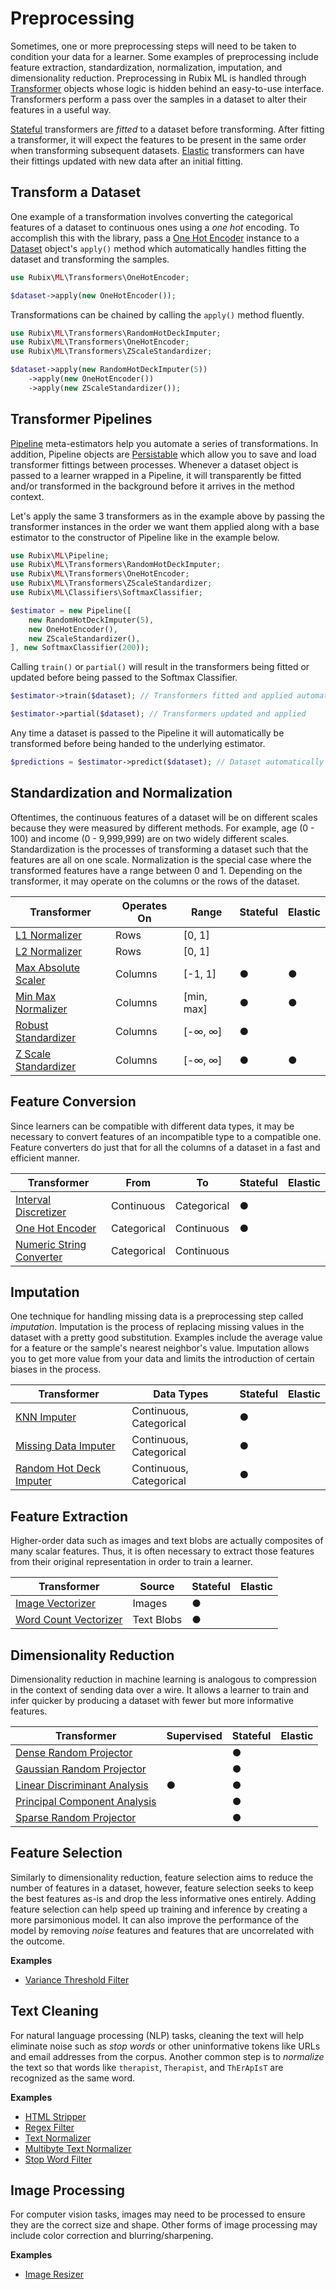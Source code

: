 # Preprocessing
Sometimes, one or more preprocessing steps will need to be taken to condition your data for a learner. Some examples of preprocessing include feature extraction, standardization, normalization, imputation, and dimensionality reduction. Preprocessing in Rubix ML is handled through [Transformer](transformers/api.md) objects whose logic is hidden behind an easy-to-use interface. Transformers perform a pass over the samples in a dataset to alter their features in a useful way.

[Stateful](transformers/api.md#stateful) transformers are *fitted* to a dataset before transforming. After fitting a transformer, it will expect the features to be present in the same order when transforming subsequent datasets. [Elastic](transformers/api.md#elastic) transformers can have their fittings updated with new data after an initial fitting.

## Transform a Dataset
One example of a transformation involves converting the categorical features of a dataset to continuous ones using a *one hot* encoding. To accomplish this with the library, pass a [One Hot Encoder](transformers/one-hot-encoder.md) instance to a [Dataset](datasets/api.md) object's `apply()` method which automatically handles fitting the dataset and transforming the samples.

```php
use Rubix\ML\Transformers\OneHotEncoder;

$dataset->apply(new OneHotEncoder());
```

Transformations can be chained by calling the `apply()` method fluently.

```php
use Rubix\ML\Transformers\RandomHotDeckImputer;
use Rubix\ML\Transformers\OneHotEncoder;
use Rubix\ML\Transformers\ZScaleStandardizer;

$dataset->apply(new RandomHotDeckImputer(5))
    ->apply(new OneHotEncoder())
    ->apply(new ZScaleStandardizer());
```

## Transformer Pipelines
[Pipeline](pipeline.md) meta-estimators help you automate a series of transformations. In addition, Pipeline objects are [Persistable](persistable.md) which allow you to save and load transformer fittings between processes. Whenever a dataset object is passed to a learner wrapped in a Pipeline, it will transparently be fitted and/or transformed in the background before it arrives in the method context.

Let's apply the same 3 transformers as in the example above by passing the transformer instances in the order we want them applied along with a base estimator to the constructor of Pipeline like in the example below.

```php
use Rubix\ML\Pipeline;
use Rubix\ML\Transformers\RandomHotDeckImputer;
use Rubix\ML\Transformers\OneHotEncoder;
use Rubix\ML\Transformers\ZScaleStandardizer;
use Rubix\ML\Classifiers\SoftmaxClassifier;

$estimator = new Pipeline([
    new RandomHotDeckImputer(5),
    new OneHotEncoder(),
    new ZScaleStandardizer(),
], new SoftmaxClassifier(200));
```

Calling `train()` or `partial()` will result in the transformers being fitted or updated before being passed to the Softmax Classifier.

```php
$estimator->train($dataset); // Transformers fitted and applied automatically

$estimator->partial($dataset); // Transformers updated and applied
```

Any time a dataset is passed to the Pipeline it will automatically be transformed before being handed to the underlying estimator.

```php
$predictions = $estimator->predict($dataset); // Dataset automatically transformed
```

## Standardization and Normalization
Oftentimes, the continuous features of a dataset will be on different scales because they were measured by different methods. For example, age (0 - 100) and income (0 - 9,999,999) are on two widely different scales. Standardization is the processes of transforming a dataset such that the features are all on one scale. Normalization is the special case where the transformed features have a range between 0 and 1. Depending on the transformer, it may operate on the columns or the rows of the dataset.

| Transformer | Operates On | Range | Stateful | Elastic |
|---|---|---|---|---|
| [L1 Normalizer](transformers/l1-normalizer.md) | Rows | [0, 1] | | |
| [L2 Normalizer](transformers/l2-normalizer.md) | Rows | [0, 1] | | |
| [Max Absolute Scaler](transformers/max-absolute-scaler.md) | Columns | [-1, 1] | ● | ● |
| [Min Max Normalizer](transformers/min-max-normalizer.md) | Columns | [min, max] | ● | ● |
| [Robust Standardizer](transformers/robust-standardizer.md) | Columns | [-∞, ∞] | ● | |
| [Z Scale Standardizer](transformers/z-scale-standardizer.md) | Columns | [-∞, ∞] | ● | ● |

## Feature Conversion
Since learners can be compatible with different data types, it may be necessary to convert features of an incompatible type to a compatible one. Feature converters do just that for all the columns of a dataset in a fast and efficient manner.

| Transformer | From | To | Stateful | Elastic |
|---|---|---|---|---|
| [Interval Discretizer](transformers/interval-discretizer.md) | Continuous | Categorical | ● | |
| [One Hot Encoder](transformers/one-hot-encoder.md) | Categorical | Continuous | ● | |
| [Numeric String Converter](transformers/numeric-string-converter.md) | Categorical | Continuous | | |

## Imputation
One technique for handling missing data is a preprocessing step called *imputation*. Imputation is the process of replacing missing values in the dataset with a pretty good substitution. Examples include the average value for a feature or the sample's nearest neighbor's value. Imputation allows you to get more value from your data and limits the introduction of certain biases in the process.

| Transformer | Data Types | Stateful | Elastic |
|---|---|---|---|
| [KNN Imputer](transformers/knn-imputer.md) | Continuous, Categorical | ● | |
| [Missing Data Imputer](transformers/missing-data-imputer.md) | Continuous, Categorical | ● | |
| [Random Hot Deck Imputer](transformers/random-hot-deck-imputer.md) | Continuous, Categorical | ● | |

## Feature Extraction
Higher-order data such as images and text blobs are actually composites of many scalar features. Thus, it is often necessary to extract those features from their original representation in order to train a learner.

| Transformer | Source | Stateful | Elastic |
|---|---|---|---|
| [Image Vectorizer](transformers/image-vectorizer.md) | Images | ● | |
| [Word Count Vectorizer](transformers/word-count-vectorizer.md) | Text Blobs | ● | |

## Dimensionality Reduction
Dimensionality reduction in machine learning is analogous to compression in the context of sending data over a wire. It allows a learner to train and infer quicker by producing a dataset with fewer but more informative features.

| Transformer | Supervised | Stateful | Elastic |
|---|---|---|---|
| [Dense Random Projector](transformers/dense-random-projector.md) | | ● | |
| [Gaussian Random Projector](transformers/gaussian-random-projector.md) | | ● | |
| [Linear Discriminant Analysis](transformers/linear-discriminant-analysis.md) | ● | ● | |
| [Principal Component Analysis](transformers/principal-component-analysis.md) | | ● | |
| [Sparse Random Projector](transformers/sparse-random-projector.md) | | ● | |

## Feature Selection
Similarly to dimensionality reduction, feature selection aims to reduce the number of features in a dataset, however, feature selection seeks to keep the best features as-is and drop the less informative ones entirely. Adding feature selection can help speed up training and inference by creating a more parsimonious model. It can also improve the performance of the model by removing *noise* features and features that are uncorrelated with the outcome.

**Examples**

- [Variance Threshold Filter](transformers/variance-threshold-filter.md)

## Text Cleaning
For natural language processing (NLP) tasks, cleaning the text will help eliminate noise such as *stop words* or other uninformative tokens like URLs and email addresses from the corpus. Another common step is to *normalize* the text so that words like `therapist`, `Therapist`, and `ThErApIsT` are recognized as the same word.

**Examples**

- [HTML Stripper](transformers/html-stripper.md)
- [Regex Filter](transformers/regex-filter.md)
- [Text Normalizer](transformers/text-normalizer.md)
- [Multibyte Text Normalizer](transformers/multibyte-text-normalizer.md)
- [Stop Word Filter](transformers/stop-word-filter.md)

## Image Processing
For computer vision tasks, images may need to be processed to ensure they are the correct size and shape. Other forms of image processing may include color correction and blurring/sharpening.

**Examples**

- [Image Resizer](transformers/image-resizer.md)
